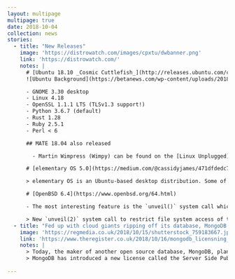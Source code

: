```yaml
---
layout: multipage
multipage: true
date: 2018-10-04
collection: news
stories:
  - title: "New Releases"
    image: 'https://distrowatch.com/images/cpxtu/dwbanner.png'
    link: 'https://distrowatch.com/'
    notes: |
      # [Ubuntu 18.10 _Cosmic Cuttlefish_](http://releases.ubuntu.com/cosmic/)
      ![Ubuntu Background](https://betanews.com/wp-content/uploads/2018/09/CuddleMe.jpg)

      - GNOME 3.30 desktop
      - Linux 4.18
      - OpenSSL 1.1.1 LTS (TLSv1.3 support!)
      - Python 3.6.7 (default)
      - Rust 1.28
      - Ruby 2.5.1
      - Perl < 6

      ## MATE 18.04 also released

        - Martin Wimpress (Wimpy) can be found on the [Linux Unplugged](https://linuxunplugged.com/) podcast and the [Ubuntu Podcast](https://ubuntupodcast.org/).

      # [elementary OS 5.0](https://medium.com/@cassidyjames/471dfdedc7b3)

      > elementary OS is an Ubuntu-based desktop distribution. Some of its more interesting features include a custom desktop environment called Pantheon and many custom apps including Photos, Music, Videos, Calendar, Terminal, Files, and more. It also comes with some familiar apps like the Epiphany web browser and a fork of Geary mail.

      # [OpenBSD 6.4](https://www.openbsd.org/64.html)

      - The most interesting feature is the `unveil()` system call which allows applications to sandbox themselves, blocking their own access to the file system. This is especially useful for programs which operate on unknown data which may try to exploit or crash the application:

      > New `unveil(2)` system call to restrict file system access of the calling process to the specified files and directories. It is most powerful when properly combined with privilege separation and `pledge(2)`
  - title: "Fed up with cloud giants ripping off its database, MongoDB forks new 'open-source license'"
    image: 'https://regmedia.co.uk/2018/10/15/shutterstock_759183667.jpg'
    link: 'https://www.theregister.co.uk/2018/10/16/mongodb_licensning_change/'
    notes: |
      > Today, the maker of another open source database, MongoDB, plans to introduce a license of its own to deal with the issue cited by Redis: cloud service providers that sell hosted versions of open-source programs – such as Redis and MongoDB database servers – without offering anything in return.
      > MongoDB has introduced a new license called the Server Side Public License (SSPL), and declared that all versions of MongoDB's Community Server released henceforth, including patch fixes for prior versions, will be governed by the SSPL.
    
---
```

